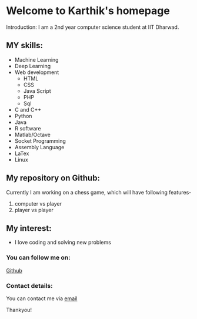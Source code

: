 # Welcome to Karthik's homepage
Introduction:
 I am a 2nd year computer science student at IIT Dharwad.

## MY skills:
* Machine Learning
* Deep Learning
* Web development
  * HTML
  * CSS
  * Java Script
  * PHP
  * Sql
* C and C++
* Python
* Java
* R software
* Matlab/Octave
* Socket Programming
* Assembly Language
* LaTex
* Linux

## My repository on Github:
Currently I am working on a chess game, which will have following features-

1. computer vs player
2. player vs player

## My interest:
* I love coding and solving new problems



### You can follow me on:
[Github](http://github.com/KarthikVV24-11-1999/)

### Contact details:
You can contact me via [email](170010016@iitdh.ac.in)


Thankyou!
